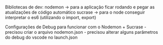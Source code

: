 Bibliotecas de dev:
nodemon -> para a aplicação ficar rodando e pegar as atualizações de código automático
sucrase -> para o node conseguir interpretar o es6 (utilizando o import, export)

Configurações de Debug para funcionar com o Nodemon + Sucrase
    - precisou criar o arquivo nodemon.json
    - precisou alterar alguns parâmetros do debug do vscode no launch.json